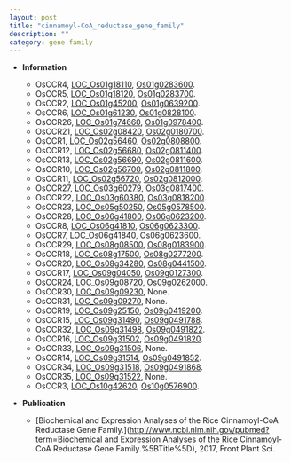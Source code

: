 ```yaml
---
layout: post
title: "cinnamoyl-CoA_reductase_gene_family"
description: ""
category: gene family
---
```


* **Information**  
    + OsCCR4, [LOC_Os01g18110](http://rice.uga.edu/cgi-bin/ORF_infopage.cgi?orf=LOC_Os01g18110), [Os01g0283600](https://rapdb.dna.affrc.go.jp/locus/?name=Os01g0283600).
    + OsCCR5, [LOC_Os01g18120](http://rice.uga.edu/cgi-bin/ORF_infopage.cgi?orf=LOC_Os01g18120), [Os01g0283700](https://rapdb.dna.affrc.go.jp/locus/?name=Os01g0283700).
    + OsCCR2, [LOC_Os01g45200](http://rice.uga.edu/cgi-bin/ORF_infopage.cgi?orf=LOC_Os01g45200), [Os01g0639200](https://rapdb.dna.affrc.go.jp/locus/?name=Os01g0639200).
    + OsCCR6, [LOC_Os01g61230](http://rice.uga.edu/cgi-bin/ORF_infopage.cgi?orf=LOC_Os01g61230), [Os01g0828100](https://rapdb.dna.affrc.go.jp/locus/?name=Os01g0828100).
    + OsCCR26, [LOC_Os01g74660](http://rice.uga.edu/cgi-bin/ORF_infopage.cgi?orf=LOC_Os01g74660), [Os01g0978400](https://rapdb.dna.affrc.go.jp/locus/?name=Os01g0978400).
    + OsCCR21, [LOC_Os02g08420](http://rice.uga.edu/cgi-bin/ORF_infopage.cgi?orf=LOC_Os02g08420), [Os02g0180700](https://rapdb.dna.affrc.go.jp/locus/?name=Os02g0180700).
    + OsCCR1, [LOC_Os02g56460](http://rice.uga.edu/cgi-bin/ORF_infopage.cgi?orf=LOC_Os02g56460), [Os02g0808800](https://rapdb.dna.affrc.go.jp/locus/?name=Os02g0808800).
    + OsCCR12, [LOC_Os02g56680](http://rice.uga.edu/cgi-bin/ORF_infopage.cgi?orf=LOC_Os02g56680), [Os02g0811400](https://rapdb.dna.affrc.go.jp/locus/?name=Os02g0811400).
    + OsCCR13, [LOC_Os02g56690](http://rice.uga.edu/cgi-bin/ORF_infopage.cgi?orf=LOC_Os02g56690), [Os02g0811600](https://rapdb.dna.affrc.go.jp/locus/?name=Os02g0811600).
    + OsCCR10, [LOC_Os02g56700](http://rice.uga.edu/cgi-bin/ORF_infopage.cgi?orf=LOC_Os02g56700), [Os02g0811800](https://rapdb.dna.affrc.go.jp/locus/?name=Os02g0811800).
    + OsCCR11, [LOC_Os02g56720](http://rice.uga.edu/cgi-bin/ORF_infopage.cgi?orf=LOC_Os02g56720), [Os02g0812000](https://rapdb.dna.affrc.go.jp/locus/?name=Os02g0812000).
    + OsCCR27, [LOC_Os03g60279](http://rice.uga.edu/cgi-bin/ORF_infopage.cgi?orf=LOC_Os03g60279), [Os03g0817400](https://rapdb.dna.affrc.go.jp/locus/?name=Os03g0817400).
    + OsCCR22, [LOC_Os03g60380](http://rice.uga.edu/cgi-bin/ORF_infopage.cgi?orf=LOC_Os03g60380), [Os03g0818200](https://rapdb.dna.affrc.go.jp/locus/?name=Os03g0818200).
    + OsCCR23, [LOC_Os05g50250](http://rice.uga.edu/cgi-bin/ORF_infopage.cgi?orf=LOC_Os05g50250), [Os05g0578500](https://rapdb.dna.affrc.go.jp/locus/?name=Os05g0578500).
    + OsCCR28, [LOC_Os06g41800](http://rice.uga.edu/cgi-bin/ORF_infopage.cgi?orf=LOC_Os06g41800), [Os06g0623200](https://rapdb.dna.affrc.go.jp/locus/?name=Os06g0623200).
    + OsCCR8, [LOC_Os06g41810](http://rice.uga.edu/cgi-bin/ORF_infopage.cgi?orf=LOC_Os06g41810), [Os06g0623300](https://rapdb.dna.affrc.go.jp/locus/?name=Os06g0623300).
    + OsCCR7, [LOC_Os06g41840](http://rice.uga.edu/cgi-bin/ORF_infopage.cgi?orf=LOC_Os06g41840), [Os06g0623600](https://rapdb.dna.affrc.go.jp/locus/?name=Os06g0623600).
    + OsCCR29, [LOC_Os08g08500](http://rice.uga.edu/cgi-bin/ORF_infopage.cgi?orf=LOC_Os08g08500), [Os08g0183900](https://rapdb.dna.affrc.go.jp/locus/?name=Os08g0183900).
    + OsCCR18, [LOC_Os08g17500](http://rice.uga.edu/cgi-bin/ORF_infopage.cgi?orf=LOC_Os08g17500), [Os08g0277200](https://rapdb.dna.affrc.go.jp/locus/?name=Os08g0277200).
    + OsCCR20, [LOC_Os08g34280](http://rice.uga.edu/cgi-bin/ORF_infopage.cgi?orf=LOC_Os08g34280), [Os08g0441500](https://rapdb.dna.affrc.go.jp/locus/?name=Os08g0441500).
    + OsCCR17, [LOC_Os09g04050](http://rice.uga.edu/cgi-bin/ORF_infopage.cgi?orf=LOC_Os09g04050), [Os09g0127300](https://rapdb.dna.affrc.go.jp/locus/?name=Os09g0127300).
    + OsCCR24, [LOC_Os09g08720](http://rice.uga.edu/cgi-bin/ORF_infopage.cgi?orf=LOC_Os09g08720), [Os09g0262000](https://rapdb.dna.affrc.go.jp/locus/?name=Os09g0262000).
    + OsCCR30, [LOC_Os09g09230](http://rice.uga.edu/cgi-bin/ORF_infopage.cgi?orf=LOC_Os09g09230), None.
    + OsCCR31, [LOC_Os09g09270](http://rice.uga.edu/cgi-bin/ORF_infopage.cgi?orf=LOC_Os09g09270), None.
    + OsCCR19, [LOC_Os09g25150](http://rice.uga.edu/cgi-bin/ORF_infopage.cgi?orf=LOC_Os09g25150), [Os09g0419200](https://rapdb.dna.affrc.go.jp/locus/?name=Os09g0419200).
    + OsCCR15, [LOC_Os09g31490](http://rice.uga.edu/cgi-bin/ORF_infopage.cgi?orf=LOC_Os09g31490), [Os09g0491788](https://rapdb.dna.affrc.go.jp/locus/?name=Os09g0491788).
    + OsCCR32, [LOC_Os09g31498](http://rice.uga.edu/cgi-bin/ORF_infopage.cgi?orf=LOC_Os09g31498), [Os09g0491822](https://rapdb.dna.affrc.go.jp/locus/?name=Os09g0491822).
    + OsCCR16, [LOC_Os09g31502](http://rice.uga.edu/cgi-bin/ORF_infopage.cgi?orf=LOC_Os09g31502), [Os09g0491820](https://rapdb.dna.affrc.go.jp/locus/?name=Os09g0491820).
    + OsCCR33, [LOC_Os09g31506](http://rice.uga.edu/cgi-bin/ORF_infopage.cgi?orf=LOC_Os09g31506), None.
    + OsCCR14, [LOC_Os09g31514](http://rice.uga.edu/cgi-bin/ORF_infopage.cgi?orf=LOC_Os09g31514), [Os09g0491852](https://rapdb.dna.affrc.go.jp/locus/?name=Os09g0491852).
    + OsCCR34, [LOC_Os09g31518](http://rice.uga.edu/cgi-bin/ORF_infopage.cgi?orf=LOC_Os09g31518), [Os09g0491868](https://rapdb.dna.affrc.go.jp/locus/?name=Os09g0491868).
    + OsCCR35, [LOC_Os09g31522](http://rice.uga.edu/cgi-bin/ORF_infopage.cgi?orf=LOC_Os09g31522), None.
    + OsCCR3, [LOC_Os10g42620](http://rice.uga.edu/cgi-bin/ORF_infopage.cgi?orf=LOC_Os10g42620), [Os10g0576900](https://rapdb.dna.affrc.go.jp/locus/?name=Os10g0576900).

* **Publication**  
    + [Biochemical and Expression Analyses of the Rice Cinnamoyl-CoA Reductase Gene Family.](http://www.ncbi.nlm.nih.gov/pubmed?term=Biochemical and Expression Analyses of the Rice Cinnamoyl-CoA Reductase Gene Family.%5BTitle%5D), 2017, Front Plant Sci.


